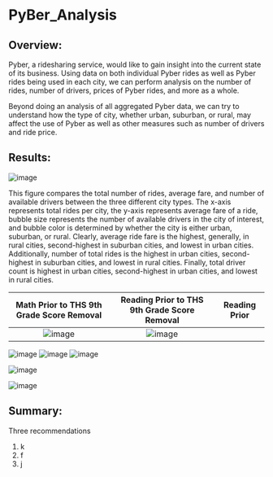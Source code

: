 # PyBer_Analysis

## Overview:
Pyber, a ridesharing service, would like to gain insight into the current state of its business. Using data on both individual Pyber rides as well as Pyber rides being used in each city, we can perform analysis on the number of rides, number of drivers, prices of Pyber rides, and more as a whole. 

Beyond doing an analysis of all aggregated Pyber data, we can try to understand how the type of city, whether urban, suburban, or rural, may affect the use of Pyber as well as other measures such as number of drivers and ride price.

## Results: 

![image](https://user-images.githubusercontent.com/108832056/185262305-d154bdf4-5549-4db3-8fee-747d7f8148ac.png)

This figure compares the total number of rides, average fare, and number of available drivers between the three different city types. The x-axis represents total rides per city, the y-axis represents average fare of a ride, bubble size represents the number of available drivers in the city of interest, and bubble color is determined by whether the city is either urban, suburban, or rural. 
Clearly, average ride fare is the highest, generally, in rural cities, second-highest in suburban cities, and lowest in urban cities. Additionally, number of total rides is the highest in urban cities, second-highest in suburban cities, and lowest in rural cities. Finally, total driver count is highest in urban cities, second-highest in urban cities, and lowest in rural cities.

Math Prior to THS 9th Grade Score Removal           |  Reading Prior to THS 9th Grade Score Removal          | Reading Prior
:-------------------------:|:-------------------------:|:--------------------------:|
![image](https://user-images.githubusercontent.com/108832056/184418490-e245fa57-0db0-4fdc-b60e-49ef84773ae6.png)|  ![image](https://user-images.githubusercontent.com/108832056/184418540-32844a61-39c3-4640-8ad6-ea7fa3c468e4.png)

![image](https://user-images.githubusercontent.com/108832056/185262377-cc98b51b-49bb-4963-bca9-0ba4a417c351.png)
![image](https://user-images.githubusercontent.com/108832056/185262405-2b3f1c82-ef7f-4e2a-bf66-dbdd8544d397.png)
![image](https://user-images.githubusercontent.com/108832056/185262428-30b5565f-4542-4e9f-8d4b-6a685a53c566.png)


![image](https://user-images.githubusercontent.com/108832056/185385927-254ad8d3-2072-48cf-b10d-f4fcf7d40da9.png)


![image](https://user-images.githubusercontent.com/108832056/185262443-9a195c84-eabf-4dc6-b7b5-66d890b3601c.png)


## Summary: 
Three recommendations
1. k
2. f
3. j 

